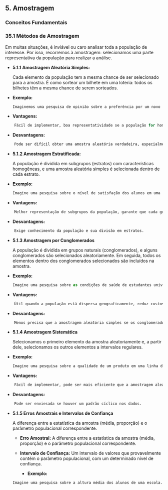 ## 5. Amostragem

### **Conceitos Fundamentais**

### **35.1 Métodos de Amostragem**

Em muitas situações, é inviável ou caro analisar toda a população de interesse. Por isso, recorremos à amostragem: selecionamos uma parte representativa da população para realizar a análise.

- **5.1.1 Amostragem Aleatória Simples:**

    Cada elemento da população tem a mesma chance de ser selecionado para a amostra. É como sortear um bilhete em uma loteria: todos os bilhetes têm a mesma chance de serem sorteados.

- **Exemplo:** 

    ```python
    Imaginemos uma pesquisa de opinião sobre a preferência por um novo produto. Se a população é de 10.000 pessoas, podemos selecionar uma amostra aleatória simples de 1.000 pessoas, onde cada pessoa tem 1/10 chance de ser escolhida.
    ```

- **Vantagens:** 

```python
    Fácil de implementar, boa representatividade se a população for homogênea.
```
- **Desvantagens:** 

```python
    Pode ser difícil obter uma amostra aleatória verdadeira, especialmente em populações grandes.
```

- **5.1.2 Amostragem Estratificada:**

    A população é dividida em subgrupos (estratos) com características homogêneas, e uma amostra aleatória simples é selecionada dentro de cada estrato.


- **Exemplo:** 

    ```python
    Imagine uma pesquisa sobre o nível de satisfação dos alunos em uma escola. Podemos dividir os alunos em estratos por série (fundamental I, fundamental II, ensino médio), e selecionar uma amostra aleatória simples dentro de cada série.
    ```

- **Vantagens:** 

```python
    Melhor representação de subgrupos da população, garante que cada grupo seja devidamente amostrado.
```
- **Desvantagens:** 

```python
    Exige conhecimento da população e sua divisão em estratos.
```

- **5.1.3 Amostragem por Conglomerados**

    A população é dividida em grupos naturais (conglomerados), e alguns conglomerados são selecionados aleatoriamente. Em seguida, todos os elementos dentro dos conglomerados selecionados são incluídos na amostra.


- **Exemplo:** 

    ```python
    Imagine uma pesquisa sobre as condições de saúde de estudantes universitários. Podemos dividir os estudantes por curso, selecionar alguns cursos aleatoriamente e entrevistar todos os alunos dos cursos escolhidos.
    ```

- **Vantagens:** 

```python
    Útil quando a população está dispersa geograficamente, reduz custos de coleta de dados.
```
- **Desvantagens:** 

```python
    Menos precisa que a amostragem aleatória simples se os conglomerados não forem homogêneos.
```

- **5.1.4 Amostragem Sistemática**

    Selecionamos o primeiro elemento da amostra aleatoriamente e, a partir dele, selecionamos os outros elementos a intervalos regulares.


- **Exemplo:** 

    ```python
    Imagine uma pesquisa sobre a qualidade de um produto em uma linha de produção. Podemos selecionar o primeiro produto aleatoriamente e, a partir dele, selecionar cada décimo produto da linha.
    ```

- **Vantagens:** 

```python
    Fácil de implementar, pode ser mais eficiente que a amostragem aleatória simples em algumas situações.
```
- **Desvantagens:** 

```python
    Pode ser enviesada se houver um padrão cíclico nos dados.
```


- **5.1.5 Erros Amostrais e Intervalos de Confiança**

    A diferença entre a estatística da amostra (média, proporção) e o parâmetro populacional correspondente.

    - **Erro Amostral:** A diferença entre a estatística da amostra (média, proporção) e o parâmetro populacional correspondente.

    - **Intervalo de Confiança:** Um intervalo de valores que provavelmente contém o parâmetro populacional, com um determinado nível de confiança.

        - **Exemplo:** 
        
    ```python
    Imagine uma pesquisa sobre a altura média dos alunos de uma escola. Se a altura média da amostra é 1,65m, o intervalo de confiança de 95% para a altura média da população pode ser de 1,60m a 1,70m. Isso significa que há 95% de chance de a altura média da população estar nesse intervalo.
    ```

>


